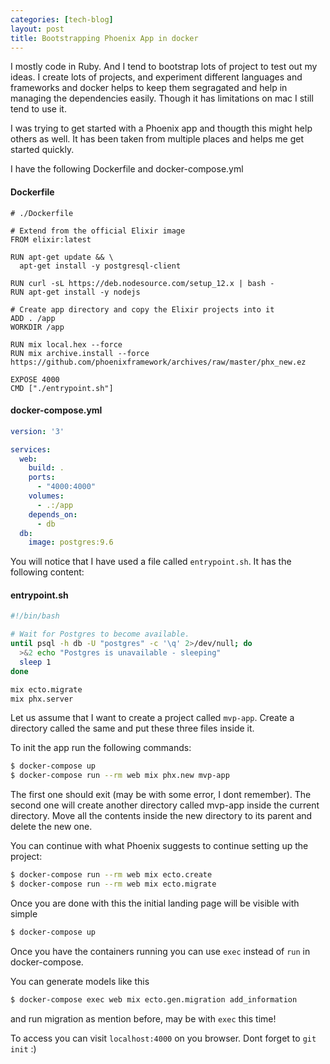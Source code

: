 ```yaml
---
categories: [tech-blog]
layout: post
title: Bootstrapping Phoenix App in docker
---
```


I mostly code in Ruby. And I tend to bootstrap lots of project to test out my ideas. I create lots of projects, and experiment different languages and frameworks and docker helps to keep them segragated and help in managing the dependencies easily. Though it has limitations on mac I still tend to use it.

I was trying to get started with a Phoenix app and thougth this might help others as well. It has been taken from multiple places and helps me get started quickly.

I have the following Dockerfile and docker-compose.yml

#### Dockerfile
```
# ./Dockerfile

# Extend from the official Elixir image
FROM elixir:latest

RUN apt-get update && \
  apt-get install -y postgresql-client

RUN curl -sL https://deb.nodesource.com/setup_12.x | bash -
RUN apt-get install -y nodejs

# Create app directory and copy the Elixir projects into it
ADD . /app
WORKDIR /app

RUN mix local.hex --force
RUN mix archive.install --force https://github.com/phoenixframework/archives/raw/master/phx_new.ez

EXPOSE 4000
CMD ["./entrypoint.sh"]
```

#### docker-compose.yml
```yml
version: '3'

services:
  web:
    build: .
    ports:
      - "4000:4000"
    volumes:
      - .:/app
    depends_on:
      - db
  db:
    image: postgres:9.6
```

You will notice that I have used a file called `entrypoint.sh`. It has the following content:

#### entrypoint.sh
```bash
#!/bin/bash

# Wait for Postgres to become available.
until psql -h db -U "postgres" -c '\q' 2>/dev/null; do
  >&2 echo "Postgres is unavailable - sleeping"
  sleep 1
done

mix ecto.migrate
mix phx.server
```

Let us assume that I want to create a project called `mvp-app`. Create a directory called the same and put these three files inside it.

To init the app run the following commands:

```bash
$ docker-compose up
$ docker-compose run --rm web mix phx.new mvp-app
```

The first one should exit (may be with some error, I dont remember). The second one will create another directory called mvp-app inside the current directory. Move all the contents inside the new directory to its parent and delete the new one.

You can continue with what Phoenix suggests to continue setting up the project:

```bash
$ docker-compose run --rm web mix ecto.create
$ docker-compose run --rm web mix ecto.migrate
```

Once you are done with this the initial landing page will be visible with simple

```bash
$ docker-compose up
```

Once you have the containers running you can use `exec` instead of `run` in docker-compose.

You can generate models like this

```bash
$ docker-compose exec web mix ecto.gen.migration add_information
```

and run migration as mention before, may be with `exec` this time!

To access you can visit ```localhost:4000``` on you browser. Dont forget to ```git init``` :)
